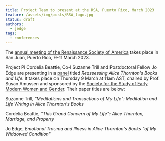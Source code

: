 ```yaml
---
title: Project Team to present at the RSA, Puerto Rico, March 2023
feature: /assets/img/posts/RSA_logo.jpg
status: draft
authors:
  - jedge
tags:
  - conferences
---
```


The [annual meeting of the Renaissance Society of America](https://www.rsa.org/page/RSASanJuan2023) takes place in San Juan, Puerto Rico, 9-11 March 2023.

Project PI Cordelia Beattie, Co-I Suzanne Trill and Postdoctoral Fellow Jo Edge are presenting in a [panel](https://rsa.confex.com/rsa/2023/meetingapp.cgi/Session/6418) titled _Reassessing Alice Thornton's Books and Life_. It takes place on Thursday 9 March at 11am AST, chaired by Prof. Susan Amussen and sponsored by the [Society for the Study of Early Modern Women and Gender](https://ssemwg.org/). Their paper titles are below:

Suzanne Trill, _"Meditations and Transactions of My Life": Meditation and Life Writing in Alice Thornton's Books_

Cordelia Beattie, _"This Grand Concern of My Life": Alice Thornton, Marriage, and Property_

Jo Edge, _Emotional Trauma and Illness in Alice Thornton's Books "of My Widdowed Condition"_
